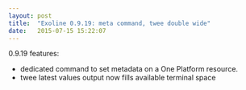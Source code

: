 ```yaml
---
layout: post
title:  "Exoline 0.9.19: meta command, twee double wide"
date:   2015-07-15 15:22:07
---
```


0.9.19 features:

- dedicated command to set metadata on a One Platform resource.
- twee latest values output now fills available terminal space
